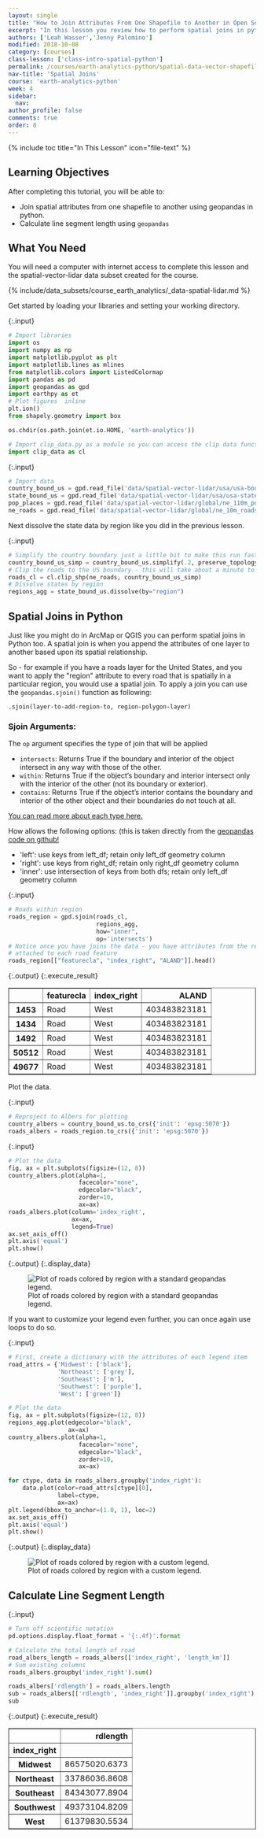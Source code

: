 ```yaml
---
layout: single
title: "How to Join Attributes From One Shapefile to Another in Open Source Python Using Geopandas: GIS in Python"
excerpt: "In this lesson you review how to perform spatial joins in python. A spatial join is when you assign attributes from one shapefile to another based upon it's spatial location."
authors: ['Leah Wasser','Jenny Palomino']
modified: 2018-10-08
category: [courses]
class-lesson: ['class-intro-spatial-python']
permalink: /courses/earth-analytics-python/spatial-data-vector-shapefiles/spatial-joins-in-python-geopandas-shapely/
nav-title: 'Spatial Joins'
course: 'earth-analytics-python'
week: 4
sidebar:
  nav:
author_profile: false
comments: true
order: 8
---
```

{% include toc title="In This Lesson" icon="file-text" %}

<div class='notice--success' markdown="1">

## <i class="fa fa-graduation-cap" aria-hidden="true"></i> Learning Objectives

After completing this tutorial, you will be able to:

* Join spatial attributes from one shapefile to another using geopandas in python.
* Calculate line segment length using `geopandas`

## <i class="fa fa-check-square-o fa-2" aria-hidden="true"></i> What You Need

You will need a computer with internet access to complete this lesson and the
spatial-vector-lidar data subset created for the course.

{% include/data_subsets/course_earth_analytics/_data-spatial-lidar.md %}

</div>

Get started by loading your libraries and setting your working directory. 

{:.input}
```python
# Import libraries
import os
import numpy as np
import matplotlib.pyplot as plt
import matplotlib.lines as mlines
from matplotlib.colors import ListedColormap
import pandas as pd
import geopandas as gpd
import earthpy as et 
# Plot figures  inline
plt.ion()
from shapely.geometry import box

os.chdir(os.path.join(et.io.HOME, 'earth-analytics'))

# Import clip_data.py as a module so you can access the clip data functions
import clip_data as cl
```

{:.input}
```python
# Import data
country_bound_us = gpd.read_file('data/spatial-vector-lidar/usa/usa-boundary-dissolved.shp')
state_bound_us = gpd.read_file('data/spatial-vector-lidar/usa/usa-states-census-2014.shp')
pop_places = gpd.read_file('data/spatial-vector-lidar/global/ne_110m_populated_places_simple/ne_110m_populated_places_simple.shp')
ne_roads = gpd.read_file('data/spatial-vector-lidar/global/ne_10m_roads/ne_10m_roads.shp')

```

Next dissolve the state data by region like you did in the previous lesson. 

{:.input}
```python
# Simplify the country boundary just a little bit to make this run faster
country_bound_us_simp = country_bound_us.simplify(.2, preserve_topology=True)
# Clip the roads to the US boundary - this will take about a minute to execute
roads_cl = cl.clip_shp(ne_roads, country_bound_us_simp)
# Dissolve states by region
regions_agg = state_bound_us.dissolve(by="region")
```

## Spatial Joins in Python

Just like you might do in ArcMap or QGIS you can perform spatial joins in Python too. A spatial join is when you append the attributes of one layer to another based upon its spatial relationship.

So - for example if you have a roads layer for the United States, and you want to apply the "region" attribute to every road that is spatially in a particular region, you would use a spatial join. To apply a join you can use the `geopandas.sjoin()` function as following:

`.sjoin(layer-to-add-region-to, region-polygon-layer)`

### Sjoin Arguments:
The `op` argument specifies the type of join that will be applied

* `intersects`: Returns True if the boundary and interior of the object intersect in any way with those of the other.
* `within`: Returns True if the object’s boundary and interior intersect only with the interior of the other (not its boundary or exterior).
* `contains`: Returns True if the object’s interior contains the boundary and interior of the other object and their boundaries do not touch at all.

<a href ="http://toblerity.org/shapely/manual.html#binary-predicates" target = "_blank">You can read more about each type here.</a>
 
How allows the following options: (this is taken directly from the <a href = "https://github.com/geopandas/geopandas/blob/master/geopandas/tools/sjoin.py#L18" target = "_blank">geopandas code on github!</a>

* 'left': use keys from left_df; retain only left_df geometry column
* 'right': use keys from right_df; retain only right_df geometry column
* 'inner': use intersection of keys from both dfs; retain only
          left_df geometry column 

{:.input}
```python
# Roads within region
roads_region = gpd.sjoin(roads_cl, 
                         regions_agg, 
                         how="inner", 
                         op='intersects')
# Notice once you have joins the data - you have attributes from the regions_object (ie the region) 
# attached to each road feature
roads_region[["featurecla", "index_right", "ALAND"]].head()
```

{:.output}
{:.execute_result}



<div>
<style scoped>
    .dataframe tbody tr th:only-of-type {
        vertical-align: middle;
    }

    .dataframe tbody tr th {
        vertical-align: top;
    }

    .dataframe thead th {
        text-align: right;
    }
</style>
<table border="1" class="dataframe">
  <thead>
    <tr style="text-align: right;">
      <th></th>
      <th>featurecla</th>
      <th>index_right</th>
      <th>ALAND</th>
    </tr>
  </thead>
  <tbody>
    <tr>
      <th>1453</th>
      <td>Road</td>
      <td>West</td>
      <td>403483823181</td>
    </tr>
    <tr>
      <th>1434</th>
      <td>Road</td>
      <td>West</td>
      <td>403483823181</td>
    </tr>
    <tr>
      <th>1492</th>
      <td>Road</td>
      <td>West</td>
      <td>403483823181</td>
    </tr>
    <tr>
      <th>50512</th>
      <td>Road</td>
      <td>West</td>
      <td>403483823181</td>
    </tr>
    <tr>
      <th>49677</th>
      <td>Road</td>
      <td>West</td>
      <td>403483823181</td>
    </tr>
  </tbody>
</table>
</div>





Plot the data.

{:.input}
```python
# Reproject to Albers for plotting
country_albers = country_bound_us.to_crs({'init': 'epsg:5070'})
roads_albers = roads_region.to_crs({'init': 'epsg:5070'})
```

{:.input}
```python
# Plot the data
fig, ax = plt.subplots(figsize=(12, 8))
country_albers.plot(alpha=1,
                    facecolor="none",
                    edgecolor="black",
                    zorder=10,
                    ax=ax)
roads_albers.plot(column='index_right',
                  ax=ax,
                  legend=True)
ax.set_axis_off()
plt.axis('equal')
plt.show()
```

{:.output}
{:.display_data}

<figure>

<img src = "{{ site.url }}//images/courses/earth-analytics-python/04-spatial-data/in-class/2018-02-05-spatial08-spatial-joins-python_10_0.png" alt = "Plot of roads colored by region with a standard geopandas legend.">
<figcaption>Plot of roads colored by region with a standard geopandas legend.</figcaption>

</figure>




If you want to customize your legend even further, you can once again use loops to do so.


{:.input}
```python
# First, create a dictionary with the attributes of each legend item
road_attrs = {'Midwest': ['black'],
              'Northeast': ['grey'],
              'Southeast': ['m'],
              'Southwest': ['purple'],
              'West': ['green']}

# Plot the data
fig, ax = plt.subplots(figsize=(12, 8))
regions_agg.plot(edgecolor="black",
                 ax=ax)
country_albers.plot(alpha=1,
                    facecolor="none",
                    edgecolor="black",
                    zorder=10,
                    ax=ax)

for ctype, data in roads_albers.groupby('index_right'):
    data.plot(color=road_attrs[ctype][0],
              label=ctype,
              ax=ax)
plt.legend(bbox_to_anchor=(1.0, 1), loc=2)
ax.set_axis_off()
plt.axis('equal')
plt.show()
```

{:.output}
{:.display_data}

<figure>

<img src = "{{ site.url }}//images/courses/earth-analytics-python/04-spatial-data/in-class/2018-02-05-spatial08-spatial-joins-python_12_0.png" alt = "Plot of roads colored by region with a custom legend.">
<figcaption>Plot of roads colored by region with a custom legend.</figcaption>

</figure>




## Calculate Line Segment Length

{:.input}
```python
# Turn off scientific notation
pd.options.display.float_format = '{:.4f}'.format

# Calculate the total length of road 
road_albers_length = roads_albers[['index_right', 'length_km']]
# Sum existing columns
roads_albers.groupby('index_right').sum()

roads_albers['rdlength'] = roads_albers.length
sub = roads_albers[['rdlength', 'index_right']].groupby('index_right').sum()
sub
```

{:.output}
{:.execute_result}



<div>
<style scoped>
    .dataframe tbody tr th:only-of-type {
        vertical-align: middle;
    }

    .dataframe tbody tr th {
        vertical-align: top;
    }

    .dataframe thead th {
        text-align: right;
    }
</style>
<table border="1" class="dataframe">
  <thead>
    <tr style="text-align: right;">
      <th></th>
      <th>rdlength</th>
    </tr>
    <tr>
      <th>index_right</th>
      <th></th>
    </tr>
  </thead>
  <tbody>
    <tr>
      <th>Midwest</th>
      <td>86575020.6373</td>
    </tr>
    <tr>
      <th>Northeast</th>
      <td>33786036.8608</td>
    </tr>
    <tr>
      <th>Southeast</th>
      <td>84343077.8904</td>
    </tr>
    <tr>
      <th>Southwest</th>
      <td>49373104.8209</td>
    </tr>
    <tr>
      <th>West</th>
      <td>61379830.5534</td>
    </tr>
  </tbody>
</table>
</div>




